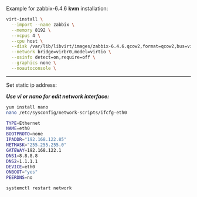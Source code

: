   Example for zabbix-6.4.6 **kvm** installation:

```bash
virt-install \
  --import --name zabbix \
  --memory 8192 \
  --vcpus 4 \
  --cpu host \
  --disk /var/lib/libvirt/images/zabbix-6.4.6.qcow2,format=qcow2,bus=virtio \
  --network bridge=virbr0,model=virtio \
  --osinfo detect=on,require=off \
  --graphics none \
  --noautoconsole \
```

----

Set static ip address:

___Use vi or nano for edit network interface:___

```bash
yum install nano
nano /etc/sysconfig/network-scripts/ifcfg-eth0

TYPE=Ethernet
NAME=eth0
BOOTPROTO=none
IPADDR="192.168.122.85"
NETMASK="255.255.255.0"
GATEWAY=192.168.122.1
DNS1=8.8.8.8
DNS2=1.1.1.1
DEVICE=eth0
ONBOOT="yes"
PEERDNS=no
```

```bash
systemctl restart network
```




